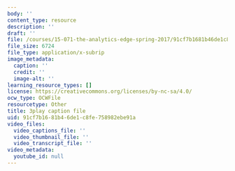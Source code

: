 ```yaml
---
body: ''
content_type: resource
description: ''
draft: ''
file: /courses/15-071-the-analytics-edge-spring-2017/91cf7b1681b46de1c8fe758982ebe91a_-mW-DYFyGqg.srt
file_size: 6724
file_type: application/x-subrip
image_metadata:
  caption: ''
  credit: ''
  image-alt: ''
learning_resource_types: []
license: https://creativecommons.org/licenses/by-nc-sa/4.0/
ocw_type: OCWFile
resourcetype: Other
title: 3play caption file
uid: 91cf7b16-81b4-6de1-c8fe-758982ebe91a
video_files:
  video_captions_file: ''
  video_thumbnail_file: ''
  video_transcript_file: ''
video_metadata:
  youtube_id: null
---
```

